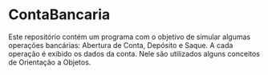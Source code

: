 # ContaBancaria

Este repositório contém um programa com o objetivo de simular algumas operações bancárias: Abertura de Conta, Depósito e Saque. A cada operação é exibido os dados da conta. Nele são utilizados alguns conceitos de Orientação a Objetos.
